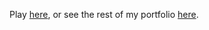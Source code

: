 Play [here](http://www.radovsky.com/snake), or see the rest of my portfolio [here](http://www.radovsky.com).